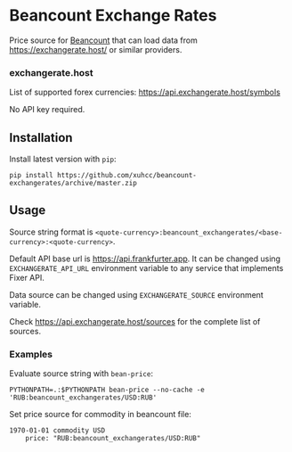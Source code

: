 # Beancount Exchange Rates

Price source for [Beancount](http://furius.ca/beancount/) that can load data from https://exchangerate.host/ or similar providers.

### exchangerate.host

List of supported forex currencies: https://api.exchangerate.host/symbols

No API key required.

## Installation

Install latest version with `pip`:

```
pip install https://github.com/xuhcc/beancount-exchangerates/archive/master.zip
```

## Usage

Source string format is `<quote-currency>:beancount_exchangerates/<base-currency>:<quote-currency>`.

Default API base url is https://api.frankfurter.app. It can be changed using `EXCHANGERATE_API_URL` environment variable to any service that implements Fixer API.

Data source can be changed using `EXCHANGERATE_SOURCE` environment variable.

Check https://api.exchangerate.host/sources for the complete list of sources.

### Examples

Evaluate source string with `bean-price`:

```
PYTHONPATH=.:$PYTHONPATH bean-price --no-cache -e 'RUB:beancount_exchangerates/USD:RUB'
```

Set price source for commodity in beancount file:

```
1970-01-01 commodity USD
    price: "RUB:beancount_exchangerates/USD:RUB"
```
